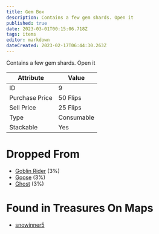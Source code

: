 ```yaml
---
title: Gem Box
description: Contains a few gem shards. Open it
published: true
date: 2023-03-01T00:15:06.718Z
tags: items
editor: markdown
dateCreated: 2023-02-17T06:44:30.263Z
---
```


Contains a few gem shards. Open it

|Attribute|Value|
|-|-|
|ID|9|
|Purchase Price|50 Flips|
|Sell Price|25 Flips|
|Type|Consumable|
|Stackable|Yes|


# Dropped From
 * [Goblin Rider](/monsters/goblin-rider) (3%)
 * [Goose](/monsters/goose) (3%)
 * [Ghost](/monsters/ghost) (3%)

# Found in Treasures On Maps
 * [snowinner5](/maps/snowinner5)